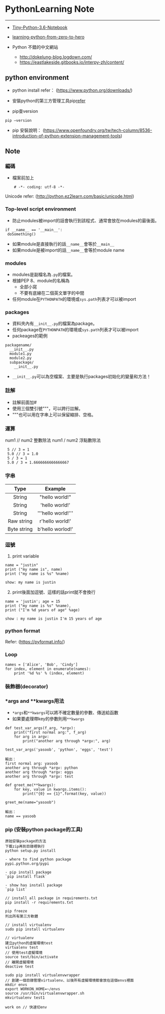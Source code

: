 # PythonLearning Note
---

- [Tiny-Python-3.6-Notebook](https://github.com/mattharrison/Tiny-Python-3.6-Notebook/blob/master/python.rst)

- [learning-python-from-zero-to-hero](https://medium.freecodecamp.org/learning-python-from-zero-to-hero-120ea540b567)

- Python 不錯的中文網站
	- http://dokelung-blog.logdown.com/
	- https://eastlakeside.gitbooks.io/interpy-zh/content/

## python environment
- python install refer： (https://www.python.org/downloads/)

- 安裝python的第三方管理工具pip[refer](https://pip.pypa.io/en/latest/)

- pip查version
``` 
pip —version 
```

- pip 安裝說明： (https://www.openfoundry.org/tw/tech-column/8536-introduction-of-python-extension-management-tools)

## Note
### 編碼
- 檔案前加上
```
	# -*- coding: utf-8 -*-
```
Unicode refer: (http://python.ez2learn.com/basic/unicode.html)

### Top-level script environment
- 防止modules被import的話會執行到該程式、通常會放在modules的最後面。
```
if __name__ == '__main__':
 doSomething()
```
- 如果module是直接執行的話`__name__`會等於`__main__`
- 如果module是被import的話`__name__`會等於module name

### modules
- modules是副檔名為`.py`的檔案。
- 根據PEP 8、module的名稱為
    - 全部小寫
    - 不要有底線在二個英文單字的中間
- 任何module在`PYTHONPATH`的環境或`sys.path`列表才可以被import

### packages
- 資料夾內有`__init__.py`的檔案為package。
- 任何package在`PYTHONPATH`的環境或`sys.path`列表才可以被import
- packeages的範例
```
packagename/
  __init__.py
  module1.py
  module2.py
  subpackage/
    __init__.py
```
- `__init__.py`可以為空檔案、主要是執行packages初始化的變量和方法！

### 註解
- 註解前面加#
- 使用三個雙引號"""，可以跨行註解。
- """也可以用在字串上可以保留縮排、空格。

### 運算
num1 // num2 整數除法
num1 / num2 浮點數除法

```
 5 // 3 = 1
 5.0 // 3 = 1.0
 5 / 3 = 1
 5.0 / 3 = 1.6666666666666667
```
### 字串
| Type | Example |
| :--: |   :--:  |
| String | "hello world!" |
| String | 'hello world!' |
| String | '''hello world!''' |
| Raw string | r'hello world!' |
| Byte string | b'hello worlod!' |

### 逗號
1. print variable
```
name = "justin"
print ("my name is", name)
print ("my name is %s" %name)

show: my name is justin
```

2. print後面加逗號、這樣的話print就不會換行
```
name = 'justin'; age = 15
print ("my name is %s" %name),
print ("I'm %d years of age" %age)

show : my name is justin I'm 15 years of age
```
### python format
Refer: (https://pyformat.info/)

### Loop

```
names = ['Alice', 'Bob', 'Cindy']
for index, element in enumerate(names):
    print '%d %s' % (index, element)
```

### 裝飾器(decorator)

### *args and **kwargs用法

- `*args`和`**kwargs`可以將不確定數量的參數、傳送給函數
- 如果要處理帶key的參數則用`**kwargs`

```
def test_var_args(f_arg, *argv):
    print("first normal arg:", f_arg)
    for arg in argv:
        print("another arg through *argv:", arg)

test_var_args('yasoob', 'python', 'eggs', 'test')

輸出：
first normal arg: yasoob
another arg through *argv: python
another arg through *argv: eggs
another arg through *argv: test
```
```
def greet_me(**kwargs):
    for key, value in kwargs.items():
        print("{0} == {1}".format(key, value))

greet_me(name="yasoob")

輸出：
name == yasoob
```

### pip (安裝python package的工具)
```
原始安裝package的方法
下載zip再到目錄裡執行
python setup.py install

- where to find python package
pypi.python.org/pypi

- pip install package
`pip install flask`

- show has install package
`pip list`

// install all package in requirements.txt
pip install -r requirements.txt

pip freeze
列出所有第三方軟體

// install virtualenv
sudo pip install virtualenv

// virtualenv
建立python的虛擬環境test
virtualenv test
// 使用test虛擬環境
source test/bin/activate
// 離開虛擬環境
deactive test

sudo pip install virtualenvwrapper
// 創建一個目錄管理virtualenv、以後所有虛擬環境都會放在這個envs裡面
mkdir envs
export WORKON_HOME=~/envs
source /usr/bin/virtualenvwrapper.sh
mkvirtualenv test1

work on // 快速切env
```
